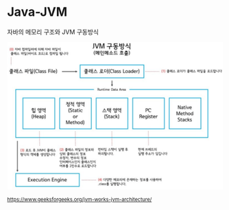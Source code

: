 # Java-JVM

자바의 메모리 구조와 JVM 구동방식

![](./img/jvm.png)

<sup>https://www.geeksforgeeks.org/jvm-works-jvm-architecture/</sup>

